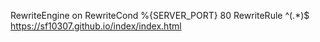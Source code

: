 
RewriteEngine on
RewriteCond %{SERVER_PORT} 80
RewriteRule ^(.*)$ https://sf10307.github.io/index/index.html
